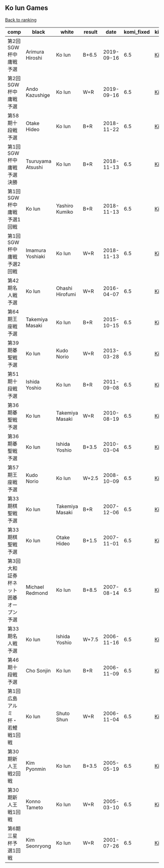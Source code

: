## Ko Iun Games

[Back to ranking](../../index.md)




| **comp** | **black** | **white** | **result** | **date** | **komi_fixed** | **kifu** | 
| --- | --- | --- | --- | --- | --- | --- |
| 第2回SGW杯中庸戦予選 | Arimura Hiroshi | Ko Iun | B+6.5 | 2019-09-16 | 6.5 | [Kifu](https://kifudepot.net/kifucontents.php?id=er4xEJ8w9aVAhuELLwy%2BOg%3D%3D) | 
| 第2回SGW杯中庸戦予選 | Ando Kazushige | Ko Iun | W+R | 2019-09-16 | 6.5 | [Kifu](https://kifudepot.net/kifucontents.php?id=DCp3%2F7FKw6P6zajnxVxZpA%3D%3D) | 
| 第58期十段戦予選 | Otake Hideo | Ko Iun | B+R | 2018-11-22 | 6.5 | [Kifu](https://kifudepot.net/kifucontents.php?id=l2OJ2ITLLalepX6Jdt8XXQ%3D%3D) | 
| 第1回SGW杯中庸戦予選決勝 | Tsuruyama Atsushi | Ko Iun | B+R | 2018-11-13 | 6.5 | [Kifu](https://kifudepot.net/kifucontents.php?id=SFMYStQxZmAE8Cz9kZ11WQ%3D%3D) | 
| 第1回SGW杯中庸戦予選1回戦 | Ko Iun | Yashiro Kumiko | B+R | 2018-11-13 | 6.5 | [Kifu](https://kifudepot.net/kifucontents.php?id=B%2F53LEZQtuwUmekpreFVjA%3D%3D) | 
| 第1回SGW杯中庸戦予選2回戦 | Imamura Yoshiaki | Ko Iun | W+R | 2018-11-13 | 6.5 | [Kifu](https://kifudepot.net/kifucontents.php?id=FOreT3m3p3lzlbisW5V9nA%3D%3D) | 
| 第42期名人戦予選 | Ko Iun | Ohashi Hirofumi | W+R | 2016-04-07 | 6.5 | [Kifu](https://kifudepot.net/kifucontents.php?id=ZTDdzyXzS3aL5KX2ZAMqtA%3D%3D) | 
| 第64期王座戦予選 | Takemiya Masaki | Ko Iun | B+R | 2015-10-15 | 6.5 | [Kifu](https://kifudepot.net/kifucontents.php?id=PpyvFCfoZVcVNjyJgSZj8g%3D%3D) | 
| 第39期碁聖戦予選 | Ko Iun | Kudo Norio | W+R | 2013-03-28 | 6.5 | [Kifu](https://kifudepot.net/kifucontents.php?id=MEW2W0%2Fcvagg%2FwZvcNVHPw%3D%3D) | 
| 第51期十段戦予選 | Ishida Yoshio | Ko Iun | B+R | 2011-09-08 | 6.5 | [Kifu](https://kifudepot.net/kifucontents.php?id=qKVLTRdbc84eAZRPGQ%2Be1Q%3D%3D) | 
| 第36期碁聖戦予選 | Ko Iun | Takemiya Masaki | W+R | 2010-08-19 | 6.5 | [Kifu](https://kifudepot.net/kifucontents.php?id=qFiug6v54DnbUar7GQyRvw%3D%3D) | 
| 第36期碁聖戦予選 | Ko Iun | Ishida Yoshio | B+3.5 | 2010-03-04 | 6.5 | [Kifu](https://kifudepot.net/kifucontents.php?id=FIxfRV2v6sdxAEq7LYukzA%3D%3D) | 
| 第57期王座戦予選 | Kudo Norio | Ko Iun | W+2.5 | 2008-10-09 | 6.5 | [Kifu](https://kifudepot.net/kifucontents.php?id=MfaegoczVP7e0jL2nKm2QA%3D%3D) | 
| 第33期棋聖戦予選 | Ko Iun | Takemiya Masaki | B+R | 2007-12-06 | 6.5 | [Kifu](https://kifudepot.net/kifucontents.php?id=z779%2FmELkx%2BejGOoAnbIZg%3D%3D) | 
| 第33期棋聖戦予選 | Ko Iun | Otake Hideo | B+1.5 | 2007-11-01 | 6.5 | [Kifu](https://kifudepot.net/kifucontents.php?id=GJexxEdiIbh1JrxhO7%2F%2B6g%3D%3D) | 
| 第3回大和証券杯ネット囲碁オープン予選 | Michael Redmond | Ko Iun | B+8.5 | 2007-08-14 | 6.5 | [Kifu](https://kifudepot.net/kifucontents.php?id=BosDZKo3e3F8VBQgf88icQ%3D%3D) | 
| 第33期名人戦予選 | Ko Iun | Ishida Yoshio | W+7.5 | 2006-11-16 | 6.5 | [Kifu](https://kifudepot.net/kifucontents.php?id=UOI3eB0opIYs4uOLDhtYMw%3D%3D) | 
| 第46期十段戦予選 | Cho Sonjin | Ko Iun | B+R | 2006-11-09 | 6.5 | [Kifu](https://kifudepot.net/kifucontents.php?id=9d2sJhWKiwsP3TjVFuNcjg%3D%3D) | 
| 第1回広島アルミ杯・若鯉戦1回戦 | Ko Iun | Shuto Shun | W+R | 2006-11-04 | 6.5 | [Kifu](https://kifudepot.net/kifucontents.php?id=ohFuZQrAakdbeXMaI6bd0g%3D%3D) | 
| 第30期新人王戦2回戦 | Kim Pyonmin | Ko Iun | B+3.5 | 2005-05-19 | 6.5 | [Kifu](https://kifudepot.net/kifucontents.php?id=E1IaTIa0yxQj6z5QaCxLUg%3D%3D) | 
| 第30期新人王戦1回戦 | Konno Tameto | Ko Iun | W+R | 2005-03-10 | 6.5 | [Kifu](https://kifudepot.net/kifucontents.php?id=y%2BJWbN61oGBAAtmhvlLwCg%3D%3D) | 
| 第6期三星杯予選1回戦 | Kim Seonryong | Ko Iun | W+R | 2001-07-26 | 6.5 | [Kifu](https://kifudepot.net/kifucontents.php?id=e6MQCDNHbVkbvqoS6pkeIQ%3D%3D) |




